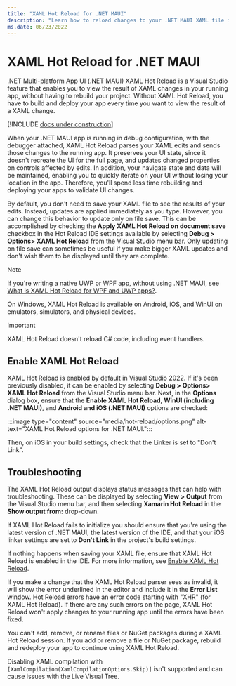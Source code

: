```yaml
---
title: "XAML Hot Reload for .NET MAUI"
description: "Learn how to reload changes to your .NET MAUI XAML file instantly on your running app, so you don't have to rebuild your .NET MAUI project after every XAML change."
ms.date: 06/23/2022
---
```


# XAML Hot Reload for .NET MAUI

.NET Multi-platform App UI (.NET MAUI) XAML Hot Reload is a Visual Studio feature that enables you to view the result of XAML changes in your running app, without having to rebuild your project. Without XAML Hot Reload, you have to build and deploy your app every time you want to view the result of a XAML change.

[!INCLUDE [docs under construction](~/includes/preview-note.md)]

When your .NET MAUI app is running in debug configuration, with the debugger attached, XAML Hot Reload parses your XAML edits and sends those changes to the running app. It preserves your UI state, since it doesn't recreate the UI for the full page, and updates changed properties on controls affected by edits. In addition, your navigate state and data will be maintained, enabling you to quickly iterate on your UI without losing your location in the app. Therefore, you'll spend less time rebuilding and deploying your apps to validate UI changes.

By default, you don't need to save your XAML file to see the results of your edits. Instead, updates are applied immediately as you type. However, you can change this behavior to update only on file save. This can be accomplished by checking the **Apply XAML Hot Reload on document save** checkbox in the Hot Reload IDE settings available by selecting **Debug > Options> XAML Hot Reload** from the Visual Studio menu bar. Only updating on file save can sometimes be useful if you make bigger XAML updates and don't wish them to be displayed until they are complete.

<!-- XAML Hot Reload supports simultaneous debugging of multiple platforms in Visual Studio. You can deploy an Android, iOS, and WinUI target at the same time to see your changes reflected on all three platforms at once. To debug on multiple platforms, see [How To: Set multiple startup projects](/visualstudio/ide/how-to-set-multiple-startup-projects). -->

<!-- The above is commented out for now for the following reason: In MAUI if you have separate head projects, you could deploy to multiple platforms simultaneously and hot reload would work. But deploying to multiple platforms currently isn't possible with single project. -->

<!-- **Mac** [Set multiple startup projects](/visualstudio/mac/set-startup-projects?view=vsmac-2019) -->

> [!NOTE]
> If you're writing a native UWP or WPF app, without using .NET MAUI, see [What is XAML Hot Reload for WPF and UWP apps?](/visualstudio/xaml-tools/xaml-hot-reload).

<!-- XAML Hot Reload is available in both Visual Studio 2022 and Visual Studio 2022 for Mac. -->

On Windows, XAML Hot Reload is available on Android, iOS, and WinUI on emulators, simulators, and physical devices.

> [!IMPORTANT]
> XAML Hot Reload doesn't reload C# code, including event handlers.

<!-- XAML Hot Reload does work in collaboration with C# Hot Reload, but there's no official doc to link to, to explain the limitations. -->

## Enable XAML Hot Reload

XAML Hot Reload is enabled by default in Visual Studio 2022. If it's been previously disabled, it can be enabled by selecting **Debug > Options> XAML Hot Reload** from the Visual Studio menu bar. Next, in the **Options** dialog box, ensure that the **Enable XAML Hot Reload**, **WinUI (including .NET MAUI)**, and **Android and iOS (.NET MAUI)** options are checked:

:::image type="content" source="media/hot-reload/options.png" alt-text="XAML Hot Reload options for .NET MAUI.":::

<!-- On Mac, check the **Enable Xamarin Hot Reload** checkbox at **Visual Studio** > **Preferences** > **Tools for Xamarin** > **XAML Hot Reload**. -->

Then, on iOS in your build settings, check that the Linker is set to "Don't Link".

## Troubleshooting

The XAML Hot Reload output displays status messages that can help with troubleshooting. These can be displayed by selecting **View > Output** from the Visual Studio menu bar, and then selecting **Xamarin Hot Reload** in the **Show output from:** drop-down.
<!-- **Mac**: hover over **XAML Hot Reload** in the status bar to show that pad -->

If XAML Hot Reload fails to initialize you should ensure that you're using the latest version of .NET MAUI, the latest version of the IDE, and that your iOS linker settings are set to **Don't Link** in the project's build settings.

If nothing happens when saving your XAML file, ensure that XAML Hot Reload is enabled in the IDE. For more information, see [Enable XAML Hot Reload](#enable-xaml-hot-reload).

If you make a change that the XAML Hot Reload parser sees as invalid, it will show the error underlined in the editor and include it in the **Error List** window. Hot Reload errors have an error code starting with "XHR" (for XAML Hot Reload). If there are any such errors on the page, XAML Hot Reload won't apply changes to your running app until the errors have been fixed.

You can't add, remove, or rename files or NuGet packages during a XAML Hot Reload session. If you add or remove a file or NuGet package, rebuild and redeploy your app to continue using XAML Hot Reload.

Disabling XAML compilation with `[XamlCompilation(XamlCompilationOptions.Skip)]` isn't supported and can cause issues with the Live Visual Tree.
